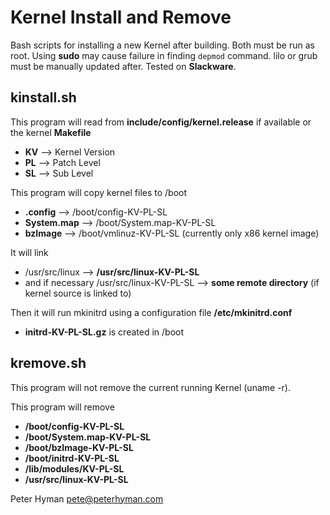 Kernel Install and Remove
=========================

Bash scripts for installing a new Kernel after building.
Both must be run as root.
Using **sudo** may cause failure in finding `depmod` command.
lilo or grub must be manually updated after.
Tested on **Slackware**.

kinstall.sh
-----------

This program will read from **include/config/kernel.release** if available
or the kernel **Makefile**
* **KV** --> Kernel Version
* **PL** --> Patch Level
* **SL** --> Sub Level

This program will copy kernel files to /boot
* **.config** --> /boot/config-KV-PL-SL
* **System.map** --> /boot/System.map-KV-PL-SL
* **bzImage** --> /boot/vmlinuz-KV-PL-SL (currently only x86 kernel image)

It will link
* /usr/src/linux --> **/usr/src/linux-KV-PL-SL**
* and if necessary /usr/src/linux-KV-PL-SL --> **some remote directory**
  (if kernel source is linked to)

Then it will run mkinitrd using a configuration file **/etc/mkinitrd.conf**
* **initrd-KV-PL-SL.gz** is created in /boot

kremove.sh
----------

This program will not remove the current running Kernel (uname -r).

This program will remove
* **/boot/config-KV-PL-SL**
* **/boot/System.map-KV-PL-SL**
* **/boot/bzImage-KV-PL-SL**
* **/boot/initrd-KV-PL-SL**
* **/lib/modules/KV-PL-SL**
* **/usr/src/linux-KV-PL-SL**

Peter Hyman
pete@peterhyman.com

